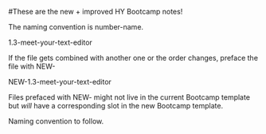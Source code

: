 #These are the new + improved HY Bootcamp notes!

The naming convention is number-name. 

1.3-meet-your-text-editor

If the file gets combined with another one or the order changes, preface the file with NEW-

NEW-1.3-meet-your-text-editor

Files prefaced with NEW- might not live in the current Bootcamp template but _will_ have a corresponding slot in the new Bootcamp template.

Naming convention to follow.